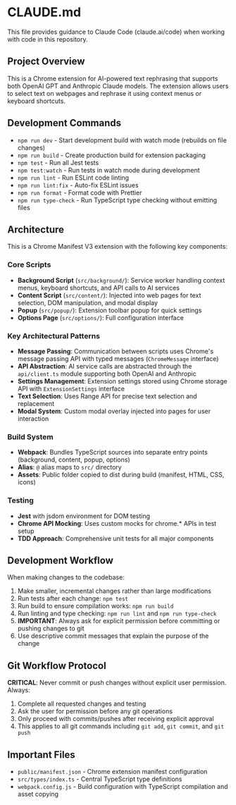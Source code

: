 # CLAUDE.md

This file provides guidance to Claude Code (claude.ai/code) when working with code in this repository.

## Project Overview

This is a Chrome extension for AI-powered text rephrasing that supports both OpenAI GPT and Anthropic Claude models. The extension allows users to select text on webpages and rephrase it using context menus or keyboard shortcuts.

## Development Commands

- `npm run dev` - Start development build with watch mode (rebuilds on file changes)
- `npm run build` - Create production build for extension packaging
- `npm test` - Run all Jest tests
- `npm test:watch` - Run tests in watch mode during development
- `npm run lint` - Run ESLint code linting
- `npm run lint:fix` - Auto-fix ESLint issues
- `npm run format` - Format code with Prettier
- `npm run type-check` - Run TypeScript type checking without emitting files

## Architecture

This is a Chrome Manifest V3 extension with the following key components:

### Core Scripts
- **Background Script** (`src/background/`): Service worker handling context menus, keyboard shortcuts, and API calls to AI services
- **Content Script** (`src/content/`): Injected into web pages for text selection, DOM manipulation, and modal display
- **Popup** (`src/popup/`): Extension toolbar popup for quick settings
- **Options Page** (`src/options/`): Full configuration interface

### Key Architectural Patterns
- **Message Passing**: Communication between scripts uses Chrome's message passing API with typed messages (`ChromeMessage` interface)
- **API Abstraction**: AI service calls are abstracted through the `api/client.ts` module supporting both OpenAI and Anthropic
- **Settings Management**: Extension settings stored using Chrome storage API with `ExtensionSettings` interface
- **Text Selection**: Uses Range API for precise text selection and replacement
- **Modal System**: Custom modal overlay injected into pages for user interaction

### Build System
- **Webpack**: Bundles TypeScript sources into separate entry points (background, content, popup, options)
- **Alias**: `@` alias maps to `src/` directory
- **Assets**: Public folder copied to dist during build (manifest, HTML, CSS, icons)

### Testing
- **Jest** with jsdom environment for DOM testing
- **Chrome API Mocking**: Uses custom mocks for chrome.* APIs in test setup
- **TDD Approach**: Comprehensive unit tests for all major components

## Development Workflow

When making changes to the codebase:
1. Make smaller, incremental changes rather than large modifications
2. Run tests after each change: `npm test`
3. Run build to ensure compilation works: `npm run build`
4. Run linting and type checking: `npm run lint` and `npm run type-check`
5. **IMPORTANT**: Always ask for explicit permission before committing or pushing changes to git
6. Use descriptive commit messages that explain the purpose of the change

## Git Workflow Protocol

**CRITICAL**: Never commit or push changes without explicit user permission. Always:
1. Complete all requested changes and testing
2. Ask the user for permission before any git operations
3. Only proceed with commits/pushes after receiving explicit approval
4. This applies to all git commands including `git add`, `git commit`, and `git push`

## Important Files
- `public/manifest.json` - Chrome extension manifest configuration
- `src/types/index.ts` - Central TypeScript type definitions
- `webpack.config.js` - Build configuration with TypeScript compilation and asset copying